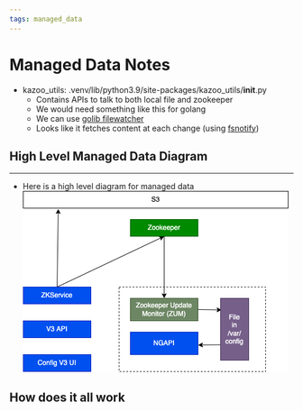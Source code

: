 ```yaml
---
tags: managed_data
---
```


# Managed Data Notes

- kazoo_utils: .venv/lib/python3.9/site-packages/kazoo_utils/__init__.py
  - Contains APIs to talk to both local file and zookeeper
  - We would need something like this for golang
  - We can use [golib filewatcher](https://github.com/johnsiilver/golib/blob/master/filewatcher/local/local.go)
  - Looks like it fetches content at each change (using [fsnotify](https://levelup.gitconnected.com/how-to-watch-for-file-change-in-golang-4d1eaa3d2964))

## High Level Managed Data Diagram
---

- Here is a high level diagram for managed data
![](../../attachments/managed_data.png)

## How does it all work



